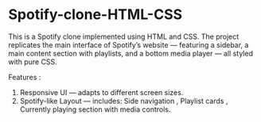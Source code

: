 # Spotify-clone-HTML-CSS
This is a Spotify clone implemented using HTML and CSS.
The project replicates the main interface of Spotify’s website — featuring a sidebar, a main content section with playlists, and a bottom media player — all styled with pure CSS.

Features :
1. Responsive UI — adapts to different screen sizes.
2. Spotify-like Layout — includes:
      Side navigation ,
      Playlist cards ,
      Currently playing section with media controls.

